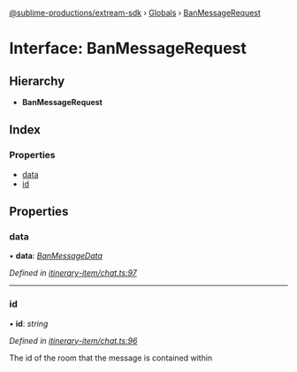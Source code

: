 [@sublime-productions/extream-sdk](../README.md) › [Globals](../globals.md) › [BanMessageRequest](banmessagerequest.md)

# Interface: BanMessageRequest

## Hierarchy

* **BanMessageRequest**

## Index

### Properties

* [data](banmessagerequest.md#data)
* [id](banmessagerequest.md#id)

## Properties

###  data

• **data**: *[BanMessageData](banmessagedata.md)*

*Defined in [itinerary-item/chat.ts:97](https://github.com/Extream-SaaS/ex-sdk/blob/fc506a8/src/itinerary-item/chat.ts#L97)*

___

###  id

• **id**: *string*

*Defined in [itinerary-item/chat.ts:96](https://github.com/Extream-SaaS/ex-sdk/blob/fc506a8/src/itinerary-item/chat.ts#L96)*

The id of the room that the message is contained within
